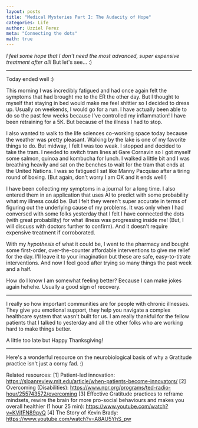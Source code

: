 ```yaml
---
layout: posts
title: "Medical Mysteries Part I: The Audacity of Hope"
categories: Life
author: Uzziel Perez
meta: "Connecting the dots"
math: true
---
```


*I feel some hope that I don't need the most advanced, super expensive treatment after all!* But let's see... :)

------------------------------
Today ended well :)

This morning I was incredibly fatigued and had once again felt the symptoms that had brought me to the ER the other day. But I thought to myself that staying in bed would make me feel shittier so I decided to dress up.
Usually on weekends, I would go for a run. I have actually been able to do so the past few weeks because I've controlled my inflammation! I have been retraining for a 5K. But because of the illness I had to stop.

I also wanted to walk to the life sciences co-working space today because the weather was pretty pleasant. Walking by the lake is one of my favorite things to do. But midway, I felt I was too weak. I stopped and decided to take the tram. I needed to switch tram lines at Gare Cornavin so I got myself some salmon, quinoa and kombucha for lunch. I walked a little bit and I was breathing heavily and sat on the benches to wait for the tram that ends at the United Nations. I was so fatigued I sat like Manny Pacquiao after a tiring round of boxing. (But again, don't worry I am OK and it ends well!)

I have been collecting my symptoms in a journal for a long time. I also entered them in an application that uses AI to predict with some probability what my illness could be. But I felt they weren't super accurate in terms of figuring out the underlying cause of my problems. It was only when I had conversed with some folks yesterday that I felt I have connected the dots (with great probability) for what illness was progressing inside me! (But, I will discuss with doctors further to confirm). And it doesn't require expensive treatment if corroborated.

With my *hypothesis* of what it could be, I went to the pharmacy and bought some first-order, over-the-counter affordable interventions to give me relief for the day. I'll leave it to your imagination but these are safe, easy-to-titrate interventions. And now I feel good after trying so many things the past week and a half.

How do I know I am somewhat feeling better? Because I can make jokes again hehehe. Usually a good sign of recovery.

----------------------------

I really so how important communities are for people with chronic illnesses. They give you emotional support, they help you navigate a complex healthcare system that wasn't built for us. I am really thankful for the fellow patients that I talked to yesterday and all the other folks who are working hard to make things better.

A little too late but Happy Thanksgiving!

---------------------------
Here's a wonderful resource on the neurobiological basis of why a Gratitude practice isn't just a corny fad. :)


Related resources:
[1] Patient-led innovation: https://sloanreview.mit.edu/article/when-patients-become-innovators/
[2] Overcoming (Disabilities): https://www.npr.org/programs/ted-radio-hour/255743572/overcoming
[3] Effective Gratitude practices to reframe mindsets, rewire the brain for more pro-social behaviours and makes you overall healthier (1 hour 25 min): https://www.youtube.com/watch?v=KVjfFN89qvQ
[4] The Story of Kevin Brady: https://www.youtube.com/watch?v=A8AU5YhS_pw
